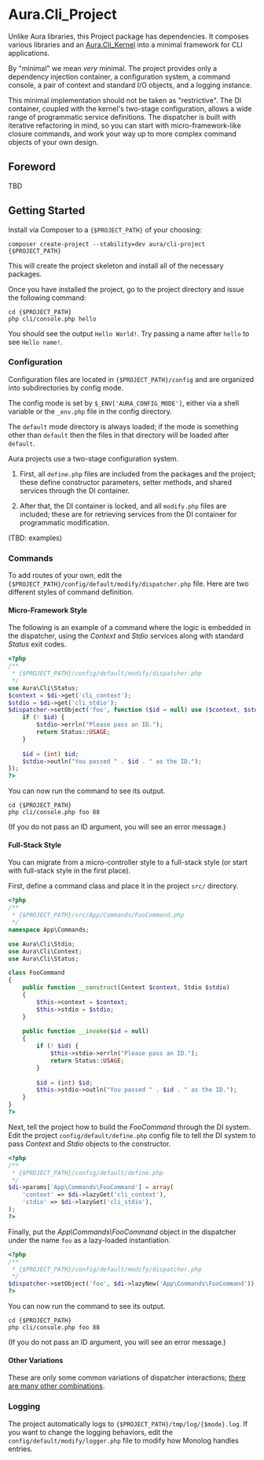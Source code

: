 # Aura.Cli_Project

Unlike Aura libraries, this Project package has dependencies. It composes
various libraries and an [Aura.Cli_Kernel][] into a minimal framework for
CLI applications.

By "minimal" we mean *very* minimal. The project provides only a dependency
injection container, a configuration system, a command console, a pair of
context and standard I/O objects, and a logging instance.

This minimal implementation should not be taken as "restrictive". The DI
container, coupled with the kernel's two-stage configuration, allows a wide
range of programmatic service definitions. The dispatcher is built with
iterative refactoring in mind, so you can start with micro-framework-like
closure commands, and work your way up to more complex command objects of your
own design.

[Aura.Cli_Kernel]: https://github.com/auraphp/Aura.Cli_Kernel

## Foreword

TBD

## Getting Started

Install via Composer to a `{$PROJECT_PATH}` of your choosing:

    composer create-project --stability=dev aura/cli-project {$PROJECT_PATH}
    
This will create the project skeleton and install all of the necessary
packages.

Once you have installed the project, go to the project directory and issue
the following command:

    cd {$PROJECT_PATH}
    php cli/console.php hello

You should see the output `Hello World!`. Try passing a name after `hello` to
see `Hello name!`.

### Configuration

Configuration files are located in `{$PROJECT_PATH}/config` and are organized
into subdirectories by config mode.

The config mode is set by `$_ENV['AURA_CONFIG_MODE']`, either via a shell
variable or the `_env.php` file in the config directory.

The `default` mode directory is always loaded; if the mode is something other
than `default` then the files in that directory will be loaded after `default`.

Aura projects use a two-stage configuration system.

1. First, all `define.php` files are included from the packages and the
project; these define constructor parameters, setter methods, and shared
services through the DI container.

2. After that, the DI container is locked, and all `modify.php` files are
included; these are for retrieving services from the DI container for
programmatic modification.

(TBD: examples)

### Commands

To add routes of your own, edit the
`{$PROJECT_PATH}/config/default/modify/dispatcher.php` file.
Here are two different styles of command definition.

#### Micro-Framework Style

The following is an example of a command where the logic is embedded in the
dispatcher, using the _Context_ and _Stdio_ services along with standard
_Status_ exit codes.

```php
<?php
/**
 * {$PROJECT_PATH}/config/default/modify/dispatcher.php
 */
use Aura\Cli\Status;
$context = $di->get('cli_context');
$stdio = $di->get('cli_stdio');
$dispatcher->setObject('foo', function ($id = null) use ($context, $stdio) {
    if (! $id) {
        $stdio->errln("Please pass an ID.");
        return Status::USAGE;
    }
    
    $id = (int) $id;
    $stdio->outln("You passed " . $id . " as the ID.");
});
?>
```

You can now run the command to see its output.

    cd {$PROJECT_PATH}
    php cli/console.php foo 88

(If you do not pass an ID argument, you will see an error message.)

#### Full-Stack Style

You can migrate from a micro-controller style to a full-stack style (or start
with full-stack style in the first place).

First, define a command class and place it in the project `src/` directory.

```php
<?php
/**
 * {$PROJECT_PATH}/src/App/Commands/FooCommand.php
 */
namespace App\Commands;

use Aura\Cli\Stdio;
use Aura\Cli\Context;
use Aura\Cli\Status;

class FooCommand
{
    public function __construct(Context $context, Stdio $stdio)
    {
        $this->context = $context;
        $this->stdio = $stdio;
    }
    
    public function __invoke($id = null)
    {
        if (! $id) {
            $this->stdio->errln("Please pass an ID.");
            return Status::USAGE;
        }
    
        $id = (int) $id;
        $this->stdio->outln("You passed " . $id . " as the ID.");
    }
}
?>
```

Next, tell the project how to build the _FooCommand_ through the DI
system. Edit the project `config/default/define.php` config file to tell the
DI system to pass _Context_ and _Stdio_ objects to the constructor.

```php
<?php
/**
 * {$PROJECT_PATH}/config/default/define.php
 */
$di->params['App\Commands\FooCommand'] = array(
    'context' => $di->lazyGet('cli_context'),
    'stdio' => $di->lazyGet('cli_stdio'),
);
?>
```

Finally, put the _App\Commands\FooCommand_ object in the dispatcher under the
name `foo` as a lazy-loaded instantiation.

```php
<?php
/**
 * {$PROJECT_PATH}/config/default/modify/dispatcher.php
 */
$dispatcher->setObject('foo', $di->lazyNew('App\Commands\FooCommand'));
?>
```

You can now run the command to see its output.

    cd {$PROJECT_PATH}
    php cli/console.php foo 88

(If you do not pass an ID argument, you will see an error message.)

#### Other Variations

These are only some common variations of dispatcher interactions;
[there are many other combinations][].

[there are many other combinations]: https://github.com/auraphp/Aura.Dispatcher/tree/develop-2#refactoring-to-architecture-changes


### Logging

The project automatically logs to `{$PROJECT_PATH}/tmp/log/{$mode}.log`. If
you want to change the logging behaviors, edit the
`config/default/modify/logger.php` file to modify how Monolog handles entries.
